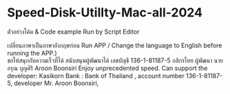 

# Speed-Disk-Utillty-Mac-all-2024 
ตัวอย่างโค้ด & Code example Run by Script Editor

เปลี่ยนภาษาเป็นภาษาอังกฤษก่อน Run APP / Change the language to English before running the APP.)  
  ขอให้สนุกกับความเร็วที่ได้ สนับสนุนผู้พัฒนาได้  เลขบัญชี 136-1-81187-5 กสิกรไทย ผู้พัฒนา นาย อรุณ บุญศิริ Aroon Boonsiri 
Enjoy unprecedented speed. Can support the developer: Kasikorn Bank : Bank of Thailand , account number 136-1-81187-5, developer Mr. Aroon Boonsiri, 
 
